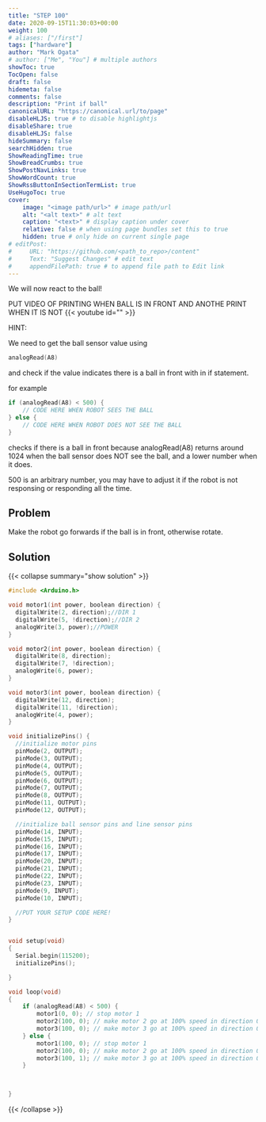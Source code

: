 ```yaml
---
title: "STEP 100"
date: 2020-09-15T11:30:03+00:00
weight: 100
# aliases: ["/first"]
tags: ["hardware"]
author: "Mark Ogata"
# author: ["Me", "You"] # multiple authors
showToc: true
TocOpen: false
draft: false
hidemeta: false
comments: false
description: "Print if ball"
canonicalURL: "https://canonical.url/to/page"
disableHLJS: true # to disable highlightjs
disableShare: true
disableHLJS: false
hideSummary: false
searchHidden: true
ShowReadingTime: true
ShowBreadCrumbs: true
ShowPostNavLinks: true
ShowWordCount: true
ShowRssButtonInSectionTermList: true
UseHugoToc: true
cover:
    image: "<image path/url>" # image path/url
    alt: "<alt text>" # alt text
    caption: "<text>" # display caption under cover
    relative: false # when using page bundles set this to true
    hidden: true # only hide on current single page
# editPost:
#     URL: "https://github.com/<path_to_repo>/content"
#     Text: "Suggest Changes" # edit text
#     appendFilePath: true # to append file path to Edit link
---
```


We will now react to the ball!


PUT VIDEO OF PRINTING WHEN BALL IS IN FRONT AND ANOTHE PRINT WHEN IT IS NOT
{{< youtube id="" >}}


HINT:

We need to get the ball sensor value using 
```C++
analogRead(A8)
```
and check if the value indicates there is a ball in front with in if statement.

for example
```C++
if (analogRead(A8) < 500) {
    // CODE HERE WHEN ROBOT SEES THE BALL
} else {
    // CODE HERE WHEN ROBOT DOES NOT SEE THE BALL
}
```
checks if there is a ball in front because analogRead(A8) returns around 1024 when the ball sensor does NOT see the ball, and a lower number when it does.


500 is an arbitrary number, you may have to adjust it if the robot is not responsing or responding all the time.

## Problem

Make the robot go forwards if the ball is in front, otherwise rotate.

## Solution

{{< collapse summary="show solution" >}}

```C++
#include <Arduino.h>

void motor1(int power, boolean direction) {
  digitalWrite(2, direction);//DIR 1
  digitalWrite(5, !direction);//DIR 2
  analogWrite(3, power);//POWER
}

void motor2(int power, boolean direction) {
  digitalWrite(8, direction);
  digitalWrite(7, !direction);
  analogWrite(6, power);
}

void motor3(int power, boolean direction) {
  digitalWrite(12, direction);
  digitalWrite(11, !direction);
  analogWrite(4, power);
}

void initializePins() {
  //initialize motor pins
  pinMode(2, OUTPUT);
  pinMode(3, OUTPUT);
  pinMode(4, OUTPUT);
  pinMode(5, OUTPUT);
  pinMode(6, OUTPUT);
  pinMode(7, OUTPUT);
  pinMode(8, OUTPUT);
  pinMode(11, OUTPUT);
  pinMode(12, OUTPUT);

  //initialize ball sensor pins and line sensor pins
  pinMode(14, INPUT);
  pinMode(15, INPUT);
  pinMode(16, INPUT);
  pinMode(17, INPUT);
  pinMode(20, INPUT);
  pinMode(21, INPUT);
  pinMode(22, INPUT);
  pinMode(23, INPUT);
  pinMode(9, INPUT);
  pinMode(10, INPUT);

  //PUT YOUR SETUP CODE HERE!
}


void setup(void)
{
  Serial.begin(115200);
  initializePins();

}

void loop(void)
{
    if (analogRead(A8) < 500) {
        motor1(0, 0); // stop motor 1
        motor2(100, 0); // make motor 2 go at 100% speed in direction 0
        motor3(100, 0); // make motor 3 go at 100% speed in direction 0
    } else {
        motor1(100, 0); // stop motor 1
        motor2(100, 0); // make motor 2 go at 100% speed in direction 0
        motor3(100, 1); // make motor 3 go at 100% speed in direction 0
    }

  

}
```

{{< /collapse >}}

